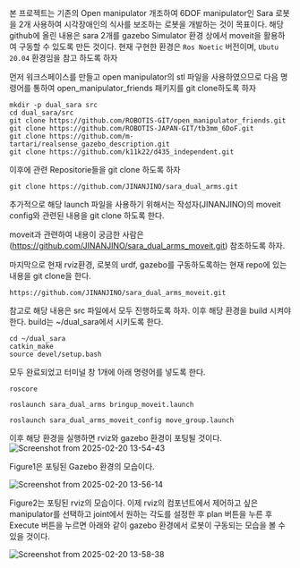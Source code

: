 본 프로젝트는 기존의 Open manipulator 개조하여 6DOF manipulator인 Sara 로봇을 2개 사용하여 시각장애인의 식사를 보조하는 로봇을 개발하는 것이 목표이다.
해당 github에 올린 내용은 sara 2개를 gazebo Simulator 환경 상에서 moveit을 활용하여 구동할 수 있도록 만든 것이다.
현재 구현한 환경은 ```Ros Noetic``` 버전이며, ```Ubutu 20.04``` 환경임을 참고 하도록 하자

먼저 워크스페이스를 만들고 open manipulator의 stl 파일을 사용하였으므로 다음 명령어를 통하여 open_manipulator_friends 패키지를 git clone하도록 하자
```
mkdir -p dual_sara src
cd dual_sara/src
git clone https://github.com/ROBOTIS-GIT/open_manipulator_friends.git
git clone https://github.com/ROBOTIS-JAPAN-GIT/tb3mm_6DoF.git
git clone https://github.com/m-tartari/realsense_gazebo_description.git
git clone https://github.com/k11k22/d435_independent.git
```
이후에 관련 Repositorie들을 git clone 하도록 하자
```
git clone https://github.com/JINANJINO/sara_dual_arms.git
```
추가적으로 해당 launch 파일을 사용하기 위해서는 작성자(JINANJINO)의 moveit config와 관련된 내용을 git clone 하도록 한다.

moveit과 관련하여 내용이 궁금한 사람은 (https://github.com/JINANJINO/sara_dual_arms_moveit.git) 참조하도록 하자.

마지막으로 현재 rviz환경, 로봇의 urdf, gazebo를 구동하도록하는 현재 repo에 있는 내용을 git clone을 한다.
```
https://github.com/JINANJINO/sara_dual_arms_moveit.git
```
참고로 해당 내용은 src 파일에서 모두 진행하도록 하자.
이후 해당 환경을 build 시켜야한다. build는 ~/dual_sara에서 시키도록 한다.
```
cd ~/dual_sara
catkin_make
source devel/setup.bash
```
모두 완료되었고 터미널 창 1개에 아래 명령어를 넣도록 한다.
```
roscore
```
```
roslaunch sara_dual_arms bringup_moveit.launch
```
```
roslaunch sara_dual_arms_moveit_config move_group.launch
```
이후 해당 환경을 실행하면 rviz와 gazebo 환경이 포팅될 것이다.
![Screenshot from 2025-02-20 13-54-43](https://github.com/user-attachments/assets/491f8357-4868-4d37-848c-9d947c71b41e)

Figure1은 포팅된 Gazebo 환경의 모습이다.

![Screenshot from 2025-02-20 13-56-14](https://github.com/user-attachments/assets/547c7bc4-49fa-48c0-8b99-9316b8f6b423)

Figure2는 포팅된 rviz의 모습이다.
이제 rviz의 컴포넌트에서 제어하고 싶은 manipulator를 선택하고 joint에서 원하는 각도를 설정한 후 plan 버튼을 누른 후 Execute 버튼을 누르면 아래와 같이 gazebo 환경에서 로봇이 구동되는 모습을 볼 수 있을 것이다.

![Screenshot from 2025-02-20 13-58-38](https://github.com/user-attachments/assets/61f20837-9bc4-4f39-b96b-2053ff8487c9)

